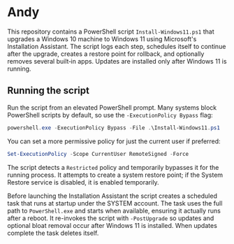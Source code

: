 # Andy

This repository contains a PowerShell script `Install-Windows11.ps1` that upgrades a Windows 10 machine to Windows 11 using Microsoft's Installation Assistant. The script logs each step, schedules itself to continue after the upgrade, creates a restore point for rollback, and optionally removes several built‑in apps. Updates are installed only after Windows 11 is running.

## Running the script

Run the script from an elevated PowerShell prompt. Many systems block PowerShell scripts by default, so use the `-ExecutionPolicy Bypass` flag:

```powershell
powershell.exe -ExecutionPolicy Bypass -File .\Install-Windows11.ps1
```

You can set a more permissive policy for just the current user if preferred:

```powershell
Set-ExecutionPolicy -Scope CurrentUser RemoteSigned -Force
```

The script detects a `Restricted` policy and temporarily bypasses it for the running process. It attempts to create a system restore point; if the System Restore service is disabled, it is enabled temporarily.

Before launching the Installation Assistant the script creates a scheduled task that runs at startup under the SYSTEM account. The task uses the full path to `PowerShell.exe` and starts when available, ensuring it actually runs after a reboot. It re-invokes the script with `-PostUpgrade` so updates and optional bloat removal occur after Windows 11 is installed. When updates complete the task deletes itself.
